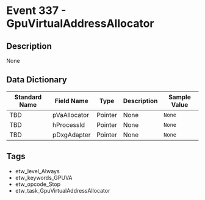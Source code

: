 # Event 337 - GpuVirtualAddressAllocator

## Description
None

## Data Dictionary
|Standard Name|Field Name|Type|Description|Sample Value|
|---|---|---|---|---|
|TBD|pVaAllocator|Pointer|None|`None`|
|TBD|hProcessId|Pointer|None|`None`|
|TBD|pDxgAdapter|Pointer|None|`None`|

## Tags
* etw_level_Always
* etw_keywords_GPUVA
* etw_opcode_Stop
* etw_task_GpuVirtualAddressAllocator